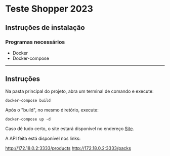 # Teste Shopper 2023

## Instruções de instalação

### Programas necessários

* Docker
* Docker-compose

---

## Instruções

Na pasta principal do projeto, abra um terminal de comando e execute:

```docker-compose build```

Após o "build", no mesmo diretório, execute:

```docker-compose up -d```

Caso dê tudo certo, o site estará disponível no endereço [Site](http://172.18.0.4:3000/).

A API feita está disponível nos links:

http://172.18.0.2:3333/products
http://172.18.0.2:3333/packs
